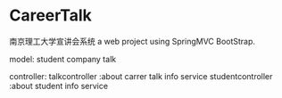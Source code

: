 # CareerTalk
南京理工大学宣讲会系统
a web project using SpringMVC BootStrap. 

model:
  student
  company
  talk
  
controller:
  talkcontroller :about carrer talk info service
  studentcontroller :about student info service
